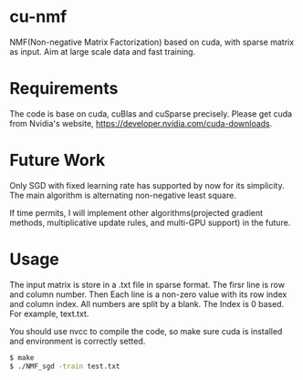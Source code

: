 # cu-nmf
NMF(Non-negative Matrix Factorization) based on cuda, with sparse matrix as input. Aim at large scale data and fast training.


# Requirements
The code is base on cuda, cuBlas and cuSparse precisely. Please get cuda from Nvidia's website, https://developer.nvidia.com/cuda-downloads.

# Future Work
Only SGD with fixed learning rate has supported by now for its simplicity. The main algorithm is alternating non-negative least square.

If time permits, I will implement other algorithms(projected gradient methods, multiplicative update rules, and multi-GPU support) in the future.


# Usage
The input matrix is store in a .txt file in sparse format. The firsr line is row and column number. Then Each line is a non-zero value with its row index and column index. All numbers are split by a blank. The Index is 0 based. For example, text.txt.

You should use nvcc to compile the code, so make sure cuda is installed and environment is correctly setted.

```bash
$ make
$ ./NMF_sgd -train test.txt
```
